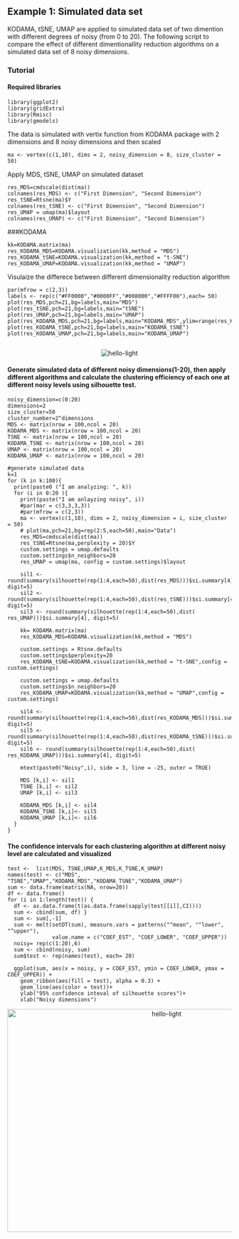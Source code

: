 ## Example 1: Simulated data set 

KODAMA, tSNE, UMAP are applied to simulated data set of two dimention with different degrees of noisy (from 0 to 20). The following script to compare the effect of different dimentionallity reduction algorithms on a simulated data set of 8 noisy dimensions.

### Tutorial
#### Required libraries
```
library(ggplot2)
library(gridExtra)
library(Rmisc)
library(gmodels)
```

The data is simulated with vertix function from KODAMA package with 2 dimensions and 8 noisy dimensions and then scaled

```
ma <- vertex(c(1,10), dims = 2, noisy_dimension = 8, size_cluster = 50)
```
Apply MDS, tSNE, UMAP on simulated dataset
```
res_MDS=cmdscale(dist(ma))
colnames(res_MDS) <- c("First Dimension", "Second Dimension")
res_tSNE=Rtsne(ma)$Y
colnames(res_tSNE) <- c("First Dimension", "Second Dimension")
res_UMAP = umap(ma)$layout
colnames(res_UMAP) <- c("First Dimension", "Second Dimension")
```
###KODAMA
```
kk=KODAMA.matrix(ma)
res_KODAMA_MDS=KODAMA.visualization(kk,method = "MDS")
res_KODAMA_tSNE=KODAMA.visualization(kk,method = "t-SNE")
res_KODAMA_UMAP=KODAMA.visualization(kk,method = "UMAP")
```

Visulaize the differece between different dimensionality reduction algorithm 

```
par(mfrow = c(2,3))
labels <- rep(c("#FF0000","#0000FF","#008000","#FFFF00"),each= 50)
plot(res_MDS,pch=21,bg=labels,main="MDS")
plot(res_tSNE,pch=21,bg=labels,main="tSNE")
plot(res_UMAP,pch=21,bg=labels,main="UMAP")
plot(res_KODAMA_MDS,pch=21,bg=labels,main="KODAMA_MDS",ylim=range(res_KODAMA_MDS[,1]))
plot(res_KODAMA_tSNE,pch=21,bg=labels,main="KODAMA_tSNE")
plot(res_KODAMA_UMAP,pch=21,bg=labels,main="KODAMA_UMAP")


```
<p>
  <p align="center">
    <img src="https://github.com/tkcaccia/KODAMA/blob/main/figures/Rplot02.png" alt="hello-light" />
  </p>
</p>

#### Generate simulated data of different noisy dimensions(1-20), then apply different algorithms and calculate the clustering efficiency of each one at different noisy levels using silhouette test.

```
noisy_dimension=c(0:20)
dimensions=2
size_cluster=50
cluster_number=2^dimensions
MDS <- matrix(nrow = 100,ncol = 20)
KODAMA_MDS <- matrix(nrow = 100,ncol = 20)
TSNE <- matrix(nrow = 100,ncol = 20)
KODAMA_TSNE <- matrix(nrow = 100,ncol = 20)
UMAP <- matrix(nrow = 100,ncol = 20)
KODAMA_UMAP <- matrix(nrow = 100,ncol = 20)

#generate simulated data
k=1
for (k in k:100){
  print(paste0 ("I am analyzing: ", k))
  for (i in 0:20 ){
    print(paste("I am anlayzing noisy", i))
    #par(mar = c(3,3,3,3))
    #par(mfrow = c(2,3))    
    ma <- vertex(c(1,10), dims = 2, noisy_dimension = i, size_cluster = 50)
    # plot(ma,pch=21,bg=rep(2:5,each=50),main="Data")
    res_MDS=cmdscale(dist(ma))
    res_tSNE=Rtsne(ma,perplexity = 20)$Y
    custom.settings = umap.defaults
    custom.settings$n_neighbors=20
    res_UMAP = umap(ma, config = custom.settings)$layout
    
    sil1 <- round(summary(silhouette(rep(1:4,each=50),dist(res_MDS)))$si.summary[4], digit=5)
    sil2 <- round(summary(silhouette(rep(1:4,each=50),dist(res_tSNE)))$si.summary[4], digit=5)
    sil3 <- round(summary(silhouette(rep(1:4,each=50),dist( res_UMAP)))$si.summary[4], digit=5)
    
    kk= KODAMA.matrix(ma)
    res_KODAMA_MDS=KODAMA.visualization(kk,method = "MDS")
    
    custom.settings = Rtsne.defaults
    custom.settings$perplexity=20
    res_KODAMA_tSNE=KODAMA.visualization(kk,method = "t-SNE",config = custom.settings)
    
    custom.settings = umap.defaults
    custom.settings$n_neighbors=20
    res_KODAMA_UMAP=KODAMA.visualization(kk,method = "UMAP",config = custom.settings)
    
    sil4 <- round(summary(silhouette(rep(1:4,each=50),dist(res_KODAMA_MDS)))$si.summary[4], digit=5)
    sil5 <- round(summary(silhouette(rep(1:4,each=50),dist(res_KODAMA_tSNE)))$si.summary[4], digit=5)
    sil6 <- round(summary(silhouette(rep(1:4,each=50),dist( res_KODAMA_UMAP)))$si.summary[4], digit=5)
    
    mtext(paste0("Noisy",i), side = 3, line = -25, outer = TRUE)
    
    MDS [k,i] <- sil1
    TSNE [k,i] <- sil2
    UMAP [k,i] <- sil3
    
    KODAMA_MDS [k,i] <- sil4
    KODAMA_TSNE [k,i]<- sil5
    KODAMA_UMAP [k,i]<- sil6
  }
}
```
####  The confidence intervals for each clustering algorithm at different noisy level  are calculated and visualized 

```
test <-  list(MDS, TSNE,UMAP,K_MDS,K_TSNE,K_UMAP)
names(test) <- c("MDS", "TSNE","UMAP","KODAMA_MDS","KODAMA_TSNE","KODAMA_UMAP")
sum <- data.frame(matrix(NA, nrow=20))
df <- data.frame()
for (i in 1:length(test)) {
  df <- as.data.frame(t(as.data.frame(sapply(test[[i]],CI))))
  sum <- cbind(sum, df) }
  sum <- sum[,-1]
  sum <- melt(setDT(sum), measure.vars = patterns("^mean", "^lower", "^upper"),
              value.name = c("COEF_EST", "COEF_LOWER", "COEF_UPPER"))
  noisy= rep(c(1:20),6)
  sum <- cbind(noisy, sum)
  sum$test <- rep(names(test), each= 20)
  
  ggplot(sum, aes(x = noisy, y = COEF_EST, ymin = COEF_LOWER, ymax = COEF_UPPER)) +
    geom_ribbon(aes(fill = test), alpha = 0.3) +
    geom_line(aes(color = test))+
    ylab("95% confidence inteval of silhouette scores")+
    xlab("Noisy dimensions")
```
<p>
  <p align="center">
    <img src="https://github.com/tkcaccia/KODAMA/blob/main/figures/CI%20simulated.pdf" alt="hello-light" height="500" width="700" />
  </p>
</p>

